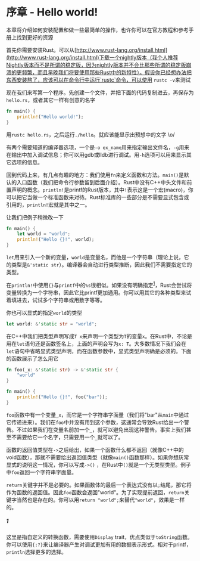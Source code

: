 # 序章 - Hello world!

本章将介绍如何安装配置和做一些最简单的操作，也许你可以在官方教程和参考手册上找到更好的资源

首先你需要安装Rust。可以从[http://www.rust-lang.org/install.html](http://www.rust-lang.org/install.html)下载一个nightly版本（我个人推荐Nightly版本而不是所谓的稳定版，因为nightly版本并不会比那些所谓的稳定版崩溃的更频繁，而且早晚我们将要使用那些Rust中的新特性）。假设你已经想办法把东西安装熬了，应该可以在命令行中运行`rustc`命令，可以使用 `rustc -v`来测试

现在我们来写第一个程序。先创建一个文件，并把下面的代码复制进去，再保存为`hello.rs`，或者其它一样有创意的名字

```rust
fn main() {
    println!("Hello world!");
}
```

用`rustc hello.rs`，之后运行`./hello`。就应该能显示出预想中的文字 \o/

有两个需要知道的编译器选项，一个是`-o ex_name`用来指定输出文件名，`-g`用来在输出中加入调试信息；你可以用gdb或lldb进行调试。用`-h`选项可以用来显示其它选项的信息。

回到代码上来，有几点有趣的地方：我们使用`fn`来定义函数和方法。`main()`是默认的入口函数（我们把命令行参数留到后面介绍）。Rust中没有C++中头文件和前置声明的概念。`println!`是printf的Rust版本，其中`!`表示这是一个宏(macro)，你可以把它当做一个标准函数来对待。Rust标准库的一些部分是不需要显式包含或引用的，`println!`宏就是其中之一。

让我们把例子稍微改一下

```rust
fn main() {
    let world = "world";
    println!("Hello {}!", world);
}
```

`let`用来引入一个新的变量，`world`是变量名，而他是一个字符串（理论上说，它的类型是`&'static str`）。编译器会自动进行类型推断，因此我们不需要指定它的类型。

在`println!`中使用`{}`与`printf`中的`%s`很相似。如果没有明确指定<sup>[1](#1)</sup>，Rust会尝试将变量转换为一个字符串，因此它比printf更加通用。你可以用其它的各种类型来试着填进去，试试多个字符串或用数字等等。

你也可以显式的指定`world`的类型

```rust
let world: &'static str = "world";
```

在C++中我们把类型声明写成`T x`来声明一个类型为`T`的变量`x`。在Rust中，不论是用在`let`语句还是函数签名上，上面的声明会写为`x: T`。大多数情况下我们会在`let`语句中省略显式类型声明，而在函数参数中，显式类型声明确是必须的。下面的函数展示了怎么用它

```rust
fn foo(_x: &'static str) -> &'static str {
    "world"
}

fn main() {
    println!("Hello {}!", foo("bar"));
}
```

`foo`函数中有一个变量`_x`，而它是一个字符串字面量（我们将"bar"从`main`中通过它传递进来）。我们在`foo`中并没有用到这个参数，这通常会导致Rust给出一个警告。不过如果我们在变量名前加一个`_`，就可以避免出现这种警告。事实上我们甚至不需要给它一个名字，只需要用一个`_`就可以了。

函数的返回值类型在`->`之后给出，如果一个函数什么都不返回（就像C++中的void函数），那就不需要给出返回值类型（就像`main()`函数那样）。如果你想灰常显式的说明这一情况，你可以写成`->()` ，在Rust中`()`就是一个无类型类型。例子中`foo`返回一个字符串字面量。

`return`关键字并不是必要的。如果函数体的最后一个表达式没有以`;`结尾，那它将作为函数的返回值。因此`foo`函数会返回"world"。为了实现提前返回，`return`关键字当然也是存在的。你可以用`return "world";`来替代`"world"`，效果是一样的。

##### 1

这里是指自定义的转换函数，需要使用`Display` trait，优点类似于`toString`函数。你可以使用`{:?}`来让编译器产生对调试更加有用的数据表示形式。相对于printf，`println`选择更多的选择。